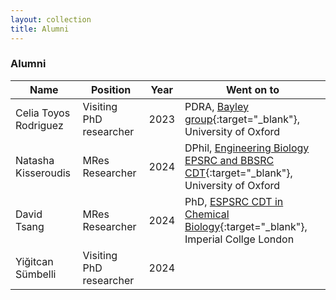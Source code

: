 ```yaml
---
layout: collection
title: Alumni
---
```


### Alumni

| Name                  | Position                | Year | Went on to                                                                                        |
| ----------------------| ------------------------|------|----------------------------------------------------------------------------------------------|   
| Celia Toyos Rodriguez | Visiting PhD researcher | 2023 | PDRA, [Bayley group](https://www.bayleygroup.co.uk/){:target="_blank"}, University of Oxford |
| Natasha Kisseroudis | MRes Researcher | 2024 | DPhil, [Engineering Biology EPSRC and BBSRC CDT](https://www.ox.ac.uk/admissions/graduate/courses/engineering-biology){:target="_blank"}, University of Oxford |
| David Tsang | MRes Researcher | 2024 | PhD, [ESPSRC CDT in Chemical Biology](https://www.imperial.ac.uk/chemical-biology/cdt/){:target="_blank"}, Imperial Collge London |
| Yiğitcan Sümbelli | Visiting PhD researcher | 2024 | |